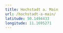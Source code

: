 ```yaml
---
title: Hochstadt a. Main
url: /hochstadt-a-main/
latitude: 50.1494433
longitude: 11.1695271
---
```

